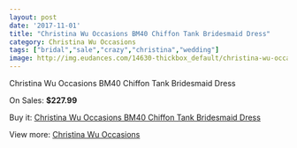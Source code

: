 ```yaml
---
layout: post
date: '2017-11-01'
title: "Christina Wu Occasions BM40 Chiffon Tank Bridesmaid Dress"
category: Christina Wu Occasions
tags: ["bridal","sale","crazy","christina","wedding"]
image: http://img.eudances.com/14630-thickbox_default/christina-wu-occasions-bm40-chiffon-tank-bridesmaid-dress.jpg
---
```

Christina Wu Occasions BM40 Chiffon Tank Bridesmaid Dress

On Sales: **$227.99**
<a href="https://www.eudances.com/en/christina-wu-occasions/4375-christina-wu-occasions-bm40-chiffon-tank-bridesmaid-dress.html"><amp-img layout="responsive" width="600" height="600" src="//img.eudances.com/14630-thickbox_default/christina-wu-occasions-bm40-chiffon-tank-bridesmaid-dress.jpg" alt="Christina Wu Occasions BM40 Chiffon Tank Bridesmaid Dress 0" /></a>
<a href="https://www.eudances.com/en/christina-wu-occasions/4375-christina-wu-occasions-bm40-chiffon-tank-bridesmaid-dress.html"><amp-img layout="responsive" width="600" height="600" src="//img.eudances.com/14634-thickbox_default/christina-wu-occasions-bm40-chiffon-tank-bridesmaid-dress.jpg" alt="Christina Wu Occasions BM40 Chiffon Tank Bridesmaid Dress 1" /></a>
<a href="https://www.eudances.com/en/christina-wu-occasions/4375-christina-wu-occasions-bm40-chiffon-tank-bridesmaid-dress.html"><amp-img layout="responsive" width="600" height="600" src="//img.eudances.com/14633-thickbox_default/christina-wu-occasions-bm40-chiffon-tank-bridesmaid-dress.jpg" alt="Christina Wu Occasions BM40 Chiffon Tank Bridesmaid Dress 2" /></a>
<a href="https://www.eudances.com/en/christina-wu-occasions/4375-christina-wu-occasions-bm40-chiffon-tank-bridesmaid-dress.html"><amp-img layout="responsive" width="600" height="600" src="//img.eudances.com/14632-thickbox_default/christina-wu-occasions-bm40-chiffon-tank-bridesmaid-dress.jpg" alt="Christina Wu Occasions BM40 Chiffon Tank Bridesmaid Dress 3" /></a>
<a href="https://www.eudances.com/en/christina-wu-occasions/4375-christina-wu-occasions-bm40-chiffon-tank-bridesmaid-dress.html"><amp-img layout="responsive" width="600" height="600" src="//img.eudances.com/14631-thickbox_default/christina-wu-occasions-bm40-chiffon-tank-bridesmaid-dress.jpg" alt="Christina Wu Occasions BM40 Chiffon Tank Bridesmaid Dress 4" /></a>

Buy it: [Christina Wu Occasions BM40 Chiffon Tank Bridesmaid Dress](https://www.eudances.com/en/christina-wu-occasions/4375-christina-wu-occasions-bm40-chiffon-tank-bridesmaid-dress.html "Christina Wu Occasions BM40 Chiffon Tank Bridesmaid Dress")

View more: [Christina Wu Occasions](https://www.eudances.com/en/59-christina-wu-occasions "Christina Wu Occasions")